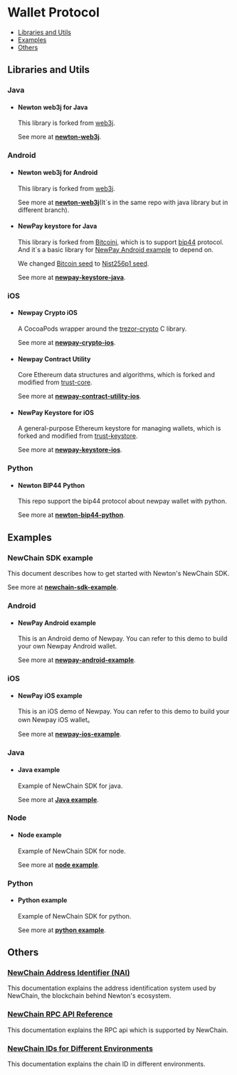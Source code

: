 # Wallet Protocol

- [Libraries and Utils](#libraries-and-utils)
- [Examples](#examples)
- [Others](#others)


## Libraries and Utils

### Java

- #### Newton web3j for Java

  This library is forked from [web3j](https://github.com/web3j/web3j). 

  See more at **[newton-web3j](https://github.com/newtondevelop/newton-web3j/tree/newton)**.

### Android 

- #### Newton web3j for Android

  This library is forked from [web3j](https://github.com/web3j/web3j). 

  See more at **[newton-web3j](https://github.com/newtondevelop/newton-web3j/tree/newton-android)**(It\`s in the same repo with java library but in different branch).

- #### NewPay keystore for Java

  This library is forked from [Bitcoinj](https://github.com/bitcoinj/bitcoinj), which is to support [bip44](https://github.com/satoshilabs/slips/blob/master/slip-0044.md) protocol. And it\`s a basic library for [NewPay Android example](https://github.com/newtondevelop/newpay-android-example) to depend on.

  We changed [Bitcoin seed](https://github.com/bitcoinj/bitcoinj/blob/master/core/src/main/java/org/bitcoinj/crypto/HDKeyDerivation.java#L65) to [Nist256p1 seed](https://github.com/newtondevelop/newton-keystore-java/blob/master/core/src/main/java/org/bitcoinj/crypto/HDKeyDerivation.java#L66).

  See more at **[newpay-keystore-java](https://github.com/newtondevelop/newton-keystore-java)**.

### iOS

- #### Newpay Crypto iOS

  A CocoaPods wrapper around the [trezor-crypto](https://github.com/trezor/trezor-crypto) C library.

  See more at **[newpay-crypto-ios](https://github.com/newtondevelop/newpay-crypto-ios)**.

- #### Newpay Contract Utility

  Core Ethereum data structures and algorithms, which is forked and modified from [trust-core](https://github.com/trustwallet/trust-core).

  See more at **[newpay-contract-utility-ios](https://github.com/newtondevelop/newpay-contract-utility-ios)**.

- #### NewPay Keystore for iOS

  A general-purpose Ethereum keystore for managing wallets, which is forked and modified from [trust-keystore](https://github.com/trustwallet/trust-keystore).

  See more at **[newpay-keystore-ios](https://github.com/newtondevelop/newpay-keystore-ios)**.

### Python

- #### Newton BIP44 Python

  This repo support the bip44 protocol about newpay wallet with python.

  See more at **[newton-bip44-python](https://github.com/weixuefeng/newton-bip44-python)**.

## Examples

### NewChain SDK example

  This document describes how to get started with Newton's NewChain SDK.

  See more at **[newchain-sdk-example](https://github.com/newtonproject/newchain-sdk-example)**.

### Android

- #### NewPay Android example 

  This is an Android demo of Newpay. You can refer to this demo to build your own Newpay Android wallet.

  See more at **[newpay-android-example](https://github.com/newtondevelop/newpay-android-example)**.

### iOS

- #### NewPay iOS example

  This is an iOS demo of Newpay. You can refer to this demo to build your own Newpay iOS wallet。

  See more at **[newpay-ios-example](https://github.com/newtondevelop/newpay-ios-example)**.

### Java

- #### Java example

  Example of NewChain SDK for java.

  See more at **[Java example](https://github.com/newtondevelop/newton-example-java)**.

### Node

- #### Node example

  Example of NewChain SDK for node.

  See more at **[node example](https://github.com/newtonproject/newchain-sdk-example/tree/master/examples/node)**.

### Python

- #### Python example

  Example of NewChain SDK for python.

  See more at **[python example](https://github.com/newtonproject/newchain-sdk-example/tree/master/examples/python)**.

## Others

### [NewChain Address Identifier (NAI)](https://github.com/newtonproject/newchain-sdk-example/blob/master/address_standards.md)

This documentation explains the address identification system used by NewChain, the blockchain behind Newton's ecosystem.

### [NewChain RPC API Reference](https://github.com/newtonproject/newchain-sdk-example/blob/master/RPC_API_reference.md)

This documentation explains the RPC api which is supported by NewChain.

### [NewChain IDs for Different Environments](https://github.com/newtonproject/newchain-sdk-example/blob/master/chain_id.md)

This documentation explains the chain ID in different environments.

